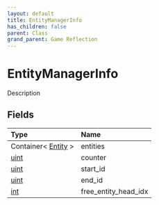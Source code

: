 ```yaml
---
layout: default
title: EntityManagerInfo
has_children: false
parent: Class
grand_parent: Game Reflection
---
```

# EntityManagerInfo
Description 

## Fields

| Type | Name |
|:----------|:--------------|
| Container< [Entity](/riftbreaker-wiki/docs/game-reflection/classes/entity/) > | entities |
| [uint](/riftbreaker-wiki/docs/game-reflection/components/uint/) | counter |
| [uint](/riftbreaker-wiki/docs/game-reflection/components/uint/) | start_id |
| [uint](/riftbreaker-wiki/docs/game-reflection/components/uint/) | end_id |
| [int](/riftbreaker-wiki/docs/game-reflection/enums/int/) | free_entity_head_idx |

